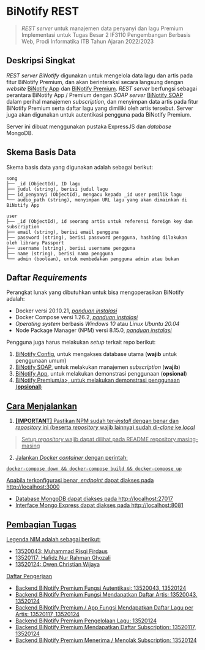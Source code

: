 # BiNotify REST
> _REST server_ untuk manajemen data penyanyi dan lagu Premium
> Implementasi untuk Tugas Besar 2 IF3110 Pengembangan Berbasis Web, Prodi Informatika ITB Tahun Ajaran 2022/2023

## Deskripsi Singkat
_REST server BiNotify_ digunakan untuk mengelola data lagu dan artis pada fitur BiNotify Premium, dan akan berinteraksi secara langsung dengan _website_  <a href = "https://gitlab.informatika.org/if3110-2022-k01-02-11/binotify-app">BiNotify App</a> dan  <a href = "https://gitlab.informatika.org/if3110-2022-k01-02-11/binotify-premium">BiNotify Premium</a>. _REST server_ berfungsi sebagai perantara BiNotify App / Premium dengan _SOAP server_  <a href = "https://gitlab.informatika.org/if3110-2022-k01-02-11/binotify-soap">BiNotify SOAP</a> dalam perihal manajemen _subscription_, dan menyimpan data artis pada fitur BiNotify Premium serta daftar lagu yang dimiliki oleh artis tersebut. Server juga akan digunakan untuk autentikasi pengguna pada BiNotify Premium.

Server ini dibuat menggunakan pustaka ExpressJS dan _database_ MongoDB.

## Skema Basis Data
Skema basis data yang digunakan adalah sebagai berikut:
```
song
├── _id (ObjectId), ID lagu
├── judul (string), berisi judul lagu
├── id_penyanyi (ObjectId), mengacu kepada _id user pemilik lagu
└── audio_path (string), menyimpan URL lagu yang akan dimainkan di BiNotify App

user
├── _id (ObjectId), id seorang artis untuk referensi foreign key dan subscription
├── email (string), berisi email pengguna
├── password (string), berisi password pengguna, hashing dilakukan oleh library Passport
├── username (string), berisi username pengguna
├── name (string), berisi nama pengguna
└── admin (boolean), untuk membedakan pengguna admin atau bukan
```

## Daftar _Requirements_
Perangkat lunak yang dibutuhkan untuk bisa mengoperasikan BiNotify adalah:
- Docker versi 20.10.21, <a href = "https://docs.docker.com/engine/install/">*panduan instalasi* </a>
- Docker Compose versi 1.26.2, <a href = "https://docs.docker.com/compose/install/">*panduan instalasi* </a>
- _Operating system_ berbasis _Windows 10_ atau _Linux Ubuntu 20.04_
- Node Package Manager (NPM) versi 8.15.0, <a href = "https://docs.npmjs.com/downloading-and-installing-node-js-and-npm">_panduan instalasi_ </a>

Pengguna juga harus melakukan _setup_ terkait repo berikut:
1. <a href = "https://gitlab.informatika.org/if3110-2022-k01-02-11/binotify-config">BiNotify Config</a>, untuk mengakses database utama (**wajib** untuk penggunaan umum)
2. <a href = "https://gitlab.informatika.org/if3110-2022-k01-02-11/binotify-soap">BiNotify SOAP</a>, untuk melakukan manajemen _subscription_ (**wajib**)
3. <a href = "https://gitlab.informatika.org/if3110-2022-k01-02-11/binotify-app">BiNotify App</a>, untuk melakukan demonstrasi penggunaan (**opsional**)
4. <a href = "https://gitlab.informatika.org/if3110-2022-k01-02-11/binotify-premium">BiNotify Premium/a>, untuk melakukan demonstrasi penggunaan (**opsional**)

## Cara Menjalankan
1. **[IMPORTANT]** Pastikan NPM sudah ter-_install_ dengan benar dan _repository_ ini (beserta _repository_ wajib lainnya) sudah di-_clone_ ke _local_
> Setup _repository_ wajib dapat dilihat pada README repository masing-masing
2. Jalankan _Docker container_ dengan perintah:
```
docker-compose down && docker-compose build && docker-compose up
```
Apabila terkonfigurasi benar, _endpoint_ dapat diakses pada http://localhost:3000
- Database MongoDB dapat diakses pada http://localhost:27017
- Interface Mongo Express dapat diakses pada http://localhost:8081

## Pembagian Tugas
Legenda NIM adalah sebagai berikut:
- 13520043: Muhammad Risqi Firdaus
- 13520117: Hafidz Nur Rahman Ghozali
- 13520124: Owen Christian Wijaya

Daftar Pengerjaan
- Backend BiNotify Premium Fungsi Autentikasi: 13520043, 13520124
- Backend BiNotify Premium Fungsi Mendapatkan Daftar Artis: 13520043, 13520124
- Backend BiNotify Premium / App Fungsi Mendapatkan Daftar Lagu per Artis: 13520117, 13520124
- Backend BiNotify Premium Pengelolaan Lagu: 13520124
- Backend BiNotify Premium Mendapatkan Daftar Subscription: 13520117, 13520124
- Backend BiNotify Premium Menerima / Menolak Subscription: 13520124